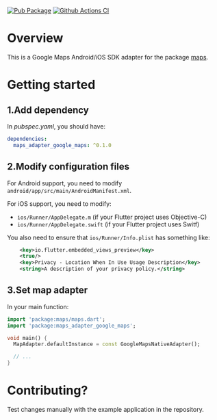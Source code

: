[![Pub Package](https://img.shields.io/pub/v/maps_adapter_google_maps.svg)](https://pub.dev/packages/maps_adapter_google_maps)
[![Github Actions CI](https://github.com/dint-dev/maps/workflows/Dart%20CI/badge.svg)](https://github.com/dint-dev/maps/actions?query=workflow%3A%22Dart+CI%22)

# Overview
This is a Google Maps Android/iOS SDK adapter for the package [maps](https://pub.dev/packages/maps).

# Getting started
## 1.Add dependency
In _pubspec.yaml_, you should have:
```yaml
dependencies:
  maps_adapter_google_maps: ^0.1.0
```

## 2.Modify configuration files
For Android support, you need to modify `android/app/src/main/AndroidManifest.xml`.

For iOS support, you need to modify:
  * `ios/Runner/AppDelegate.m` (if your Flutter project uses Objective-C)
  * `ios/Runner/AppDelegate.swift` (if your Flutter project uses Switf)

You also need to ensure that `ios/Runner/Info.plist` has something like:
```xml
	<key>io.flutter.embedded_views_preview</key>
	<true/>
	<key>Privacy - Location When In Use Usage Description</key>
	<string>A description of your privacy policy.</string>
```

## 3.Set map adapter
In your main function:
```dart
import 'package:maps/maps.dart';
import 'package:maps_adapter_google_maps';

void main() {
  MapAdapter.defaultInstance = const GoogleMapsNativeAdapter();

  // ...
}
```

# Contributing?

Test changes manually with the example application in the repository.